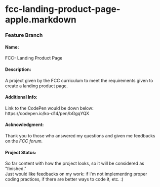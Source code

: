 # fcc-landing-product-page-apple.markdown
<h3>Feature Branch</h3>
<h4>Name:</h4> 
 	FCC- Landing Product Page
 
 
<h4>Description:</h4> 
 	A project given by the FCC curriculum to meet the requirements given to create a landing product page. 
 
 
<h4>Additional Info:</h4> 
 	Link to the CodePen would be down below: <br>
 	https://codepen.io/ko-d14/pen/bGgqYQX
 
 
<h4>Acknowledgment:</h4> 
  	Thank you to those who answered my questions and given me feedbacks on the <i>FCC forum. </i>
  	
  
<h4>Project Status:</h4>
  	So far content with how the project looks, so it will be considered as "finished." <br>
  	Just would like feedbacks on my work: if I'm not implementing proper coding practices, if there are better ways to code it, etc. :)

